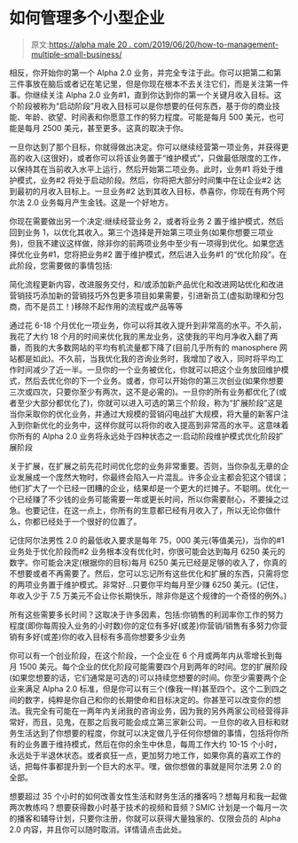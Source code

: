 # 如何管理多个小型企业

> 原文:[https://alpha male 20 . com/2019/06/20/how-to-management-multiple-small-business/](https://alphamale20.com/2019/06/20/how-to-manage-multiple-small-businesses/)

相反，你开始你的第一个 Alpha 2.0 业务，并完全专注于此。你可以把第二和第三件事放在脑后或者记在笔记里，但是你现在根本不去关注它们，而是关注第一件事。你继续关注 Alpha 2.0 业务#1，直到你达到你的第一个关键月收入目标。这个阶段被称为“启动阶段”月收入目标可以是你想要的任何东西，基于你的商业技能、年龄、欲望、时间表和你愿意工作的努力程度。可能是每月 500 美元，也可能是每月 2500 美元，甚至更多。这真的取决于你。

一旦你达到了那个目标，你就得做出决定。你可以继续经营第一项业务，并获得更高的收入(这很好)，或者你可以将该业务置于“维护模式”，只做最低限度的工作，以保持其在当前收入水平上运行，然后开始第二项业务。此时，业务#1 将处于维护模式，业务#2 将处于启动阶段。然后，你将把大部分时间集中在让企业#2 达到最初的月收入目标上。一旦业务#2 达到其收入目标，恭喜你，你现在有两个阿尔法 2.0 业务每月产生金钱。这是一个好地方。

你现在需要做出另一个决定:继续经营业务 2，或者将业务 2 置于维护模式，然后回到业务 1，以优化其收入。第三个选择是开始第三项业务(如果你想要三项业务)，但我不建议这样做，除非你的前两项业务中至少有一项得到优化。如果您选择优化业务#1，您将把业务#2 置于维护模式，然后进入业务#1 的“优化阶段”。在此阶段，您需要做的事情包括:

简化流程更新内容，改进服务交付，和/或添加新产品优化和改进网站优化和改进营销技巧添加新的营销技巧外包更多项目如果需要，引进新员工(虚拟助理和分包商，而不是员工！)移除不起作用的流程或产品等等

通过花 6-18 个月优化一项业务，你可以将其收入提升到非常高的水平。不久前，我花了大约 18 个月的时间来优化我的黑龙业务，这使我的平均月净收入翻了两番，而我的大多数网站的平均有机流量都下降了(目前几乎所有的 manosphere 网站都是如此)。不久前，当我优化我的咨询业务时，我增加了收入，同时将平均工作时间减少了近一半。一旦你的一个业务被优化，你就可以把这个业务放回维护模式，然后去优化你的下一个业务。或者，你可以开始你的第三次创业(如果你想要三次或四次，只要你至少有两次，这不是必需的)。一旦你的所有业务都优化了(或者至少大部分都优化了)，你就可以进入可选的第三个阶段，称为“扩展阶段”这是当你采取你的优化业务，并通过大规模的营销闪电战扩大规模，将大量的新客户注入到你新优化的业务中，这样你就可以将你的收入提高到非常高的水平。这意味着你所有的 Alpha 2.0 业务将永远处于四种状态之一:启动阶段维护模式优化阶段扩展阶段

关于扩展，在扩展之前先花时间优化您的业务非常重要。否则，当你杂乱无章的企业发展成一个庞然大物时，你最终会陷入一片混乱。许多企业主都会犯这个错误；他们扩大了一个已经一团糟的企业，结果却是一个更大的烂摊子。不聪明。优化一个已经赚了不少钱的业务可能需要一年或更长时间，所以你需要耐心，不要操之过急。也要记住，在这一点上，你所有的生意都已经有月收入了，所以无论你做什么，你都已经处于一个很好的位置了。

记住阿尔法男性 2.0 的最低收入要求是每年 75，000 美元(等值美元)，当你的#1 业务处于优化阶段而#2 业务根本没有优化时，你很可能会达到每月 6250 美元的数字。你可能会决定(根据你的目标)每月 6250 美元已经是足够的收入了，你真的不想要或者不再需要了。然后，您可以忘记所有这些优化和扩展的东西，只需将您的两项业务置于维护模式。非常好…只要你平均每月至少赚 6250 美元。(记住，年收入少于 7.5 万美元不会让你长期快乐，除非你是这个规律的一个奇怪的例外。)

所有这些需要多长时间？这取决于许多因素，包括:你销售的利润率你工作的努力程度(即你每周投入业务的小时数)你的定位有多好(或差)你营销/销售有多努力你营销有多好(或差)你的收入目标有多高你想要多少业务

你可以有一个创业阶段，在这个阶段，一个企业在 6 个月或两年内从零增长到每月 1500 美元。每个企业的优化阶段可能需要四个月到两年的时间。您的扩展阶段(如果您想要的话，它们通常是可选的)可以持续您想要的时间。你至少需要两个企业来满足 Alpha 2.0 标准，但是你可以有三个(像我一样)甚至四个。这个二到四之间的数字，纯粹是你自己和你的长期使命和目标决定的。你甚至可以改变你的想法。我完全有可能在一两年内关闭我的咨询业务，因为我的另外两家公司经营得非常好，而且，见鬼，在那之后我可能会成立第三家新公司。一旦你的收入目标和财务生活达到了你想要的程度，你就可以决定做几乎任何你想做的事情，包括将你所有的业务置于维持模式，然后在你的余生中休息，每周工作大约 10-15 个小时，永远处于半退休状态。或者疯狂一点，更加努力地工作，如果你真的喜欢工作的话，把每件事都提升到一个巨大的水平。嘿，做你想做的事就是阿尔法男 2.0 的全部。

想要超过 35 个小时的如何改善女性生活和财务生活的播客吗？想每月和我一起做两次教练吗？想要获得数小时基于技术的视频和音频？SMIC 计划是一个每月一次的播客和辅导计划，只要你注册，你就可以获得大量独家的、仅限会员的 Alpha 2.0 内容，并且你可以随时取消。详情请点击此处。